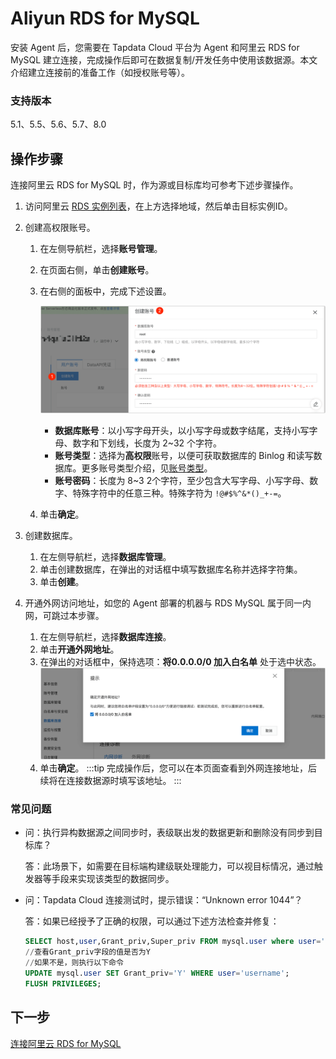 # Aliyun RDS for MySQL

安装 Agent 后，您需要在 Tapdata Cloud 平台为 Agent 和阿里云 RDS for MySQL 建立连接，完成操作后即可在数据复制/开发任务中使用该数据源。本文介绍建立连接前的准备工作（如授权账号等）。

### **支持版本**

5.1、5.5、5.6、5.7、8.0



## 操作步骤

 连接阿里云 RDS for MySQL 时，作为源或目标库均可参考下述步骤操作。

1. 访问阿里云 [RDS 实例列表](https://rdsnext.console.aliyun.com/rdsList/basic)，在上方选择地域，然后单击目标实例ID。

2. 创建高权限账号。

   1. 在左侧导航栏，选择**账号管理**。

   2. 在页面右侧，单击**创建账号**。

   3. 在右侧的面板中，完成下述设置。

      ![创建账号](../../../images/aliyun_mysql_create_account.png)

      * **数据库账号**：以小写字母开头，以小写字母或数字结尾，支持小写字母、数字和下划线，长度为 2~32 个字符。
      * **账号类型**：选择为**高权限**账号，以便可获取数据库的 Binlog 和读写数据库。更多账号类型介绍，见[账号类型](https://help.aliyun.com/document_detail/96089.htm#section-b3f-whz-q2b)。
      * **账号密码**：长度为 8~3 2个字符，至少包含大写字母、小写字母、数字、特殊字符中的任意三种。特殊字符为 `!@#$%^&*()_+-=`。

   4. 单击**确定**。

3. 创建数据库。

   1. 在左侧导航栏，选择**数据库管理**。
   2. 单击创建数据库，在弹出的对话框中填写数据库名称并选择字符集。
   3. 单击**创建**。

4. 开通外网访问地址，如您的 Agent 部署的机器与 RDS MySQL 属于同一内网，可跳过本步骤。
   1. 在左侧导航栏，选择**数据库连接**。
   2. 单击**开通外网地址**。
   3. 在弹出的对话框中，保持选项：**将0.0.0.0/0 加入白名单** 处于选中状态。
      ![开通外网地址](../../../images/aliyun_mysql_ip_white_list.png)
   4. 单击**确定**。
      :::tip
      完成操作后，您可以在本页面查看到外网连接地址，后续将在连接数据源时填写该地址。
      :::

### 常见问题

* 问：执行异构数据源之间同步时，表级联出发的数据更新和删除没有同步到目标库？

  答：此场景下，如需要在目标端构建级联处理能力，可以视目标情况，通过触发器等手段来实现该类型的数据同步。

* 问：Tapdata Cloud 连接测试时，提示错误：“Unknown error 1044”？

  答：如果已经授予了正确的权限，可以通过下述方法检查并修复：

  ```sql
  SELECT host,user,Grant_priv,Super_priv FROM mysql.user where user='username';
  //查看Grant_priv字段的值是否为Y
  //如果不是，则执行以下命令
  UPDATE mysql.user SET Grant_priv='Y' WHERE user='username';
  FLUSH PRIVILEGES;
  ```

## 下一步

[连接阿里云 RDS for MySQL](../../../user-guide/connect-database/alpha/connect-aliyun-rds-mysql.md)
